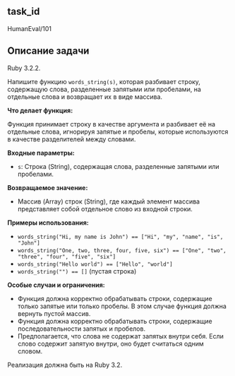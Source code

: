 ## task_id
HumanEval/101

## Описание задачи
Ruby 3.2.2.

Напишите функцию `words_string(s)`, которая разбивает строку, содержащую слова, разделенные запятыми или пробелами, на отдельные слова и возвращает их в виде массива.

**Что делает функция:**

Функция принимает строку в качестве аргумента и разбивает её на отдельные слова, игнорируя запятые и пробелы, которые используются в качестве разделителей между словами.

**Входные параметры:**

* `s`: Строка (String), содержащая слова, разделенные запятыми или пробелами.

**Возвращаемое значение:**

* Массив (Array) строк (String), где каждый элемент массива представляет собой отдельное слово из входной строки.

**Примеры использования:**

* `words_string("Hi, my name is John") == ["Hi", "my", "name", "is", "John"]`
* `words_string("One, two, three, four, five, six") == ["One", "two", "three", "four", "five", "six"]`
* `words_string("Hello world") == ["Hello", "world"]`
* `words_string("") == []`  (пустая строка)


**Особые случаи и ограничения:**

* Функция должна корректно обрабатывать строки, содержащие только запятые или только пробелы.  В этом случае функция должна вернуть пустой массив.
* Функция должна корректно обрабатывать строки, содержащие последовательности запятых и пробелов.
* Предполагается, что слова не содержат запятых внутри себя.  Если слово содержит запятую внутри, оно будет считаться одним словом.


Реализация должна быть на Ruby 3.2.

